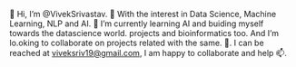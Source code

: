  👋 Hi, I’m @VivekSrivastav. 👀 With the interest in Data Science, Machine Learning, NLP and AI. 🌱 I’m currently learning AI and buiding myself towards the datascience world.
 projects and bioinformatics too. And I’m lo.oking to collaborate on projects related with the same. 💞️.
 I can be reached at viveksriv19@gmail.com, I am happy to collaborate and help 📫.

<!---
VivekSriV17/VivekSriV17 is a ✨ special ✨ repository because its `README.md` (this file) appears on your GitHub profile.
You can click the Preview link to take a look at your changes.
--->

